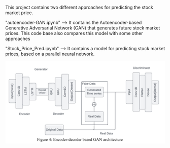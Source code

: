 This project contains two different approaches for predicting the stock market price. 

"autoencoder-GAN.ipynb" --> It contains the Autoencoder-based Generative Adversarial Network (GAN) that generates future stock market prices. This code base also compares this model with some other approaches

"Stock_Price_Pred.ipynb" --> It contains a model for predicting stock market prices, based on a parallel neural network.

![GAN](Autoencoder_GAN.png)
